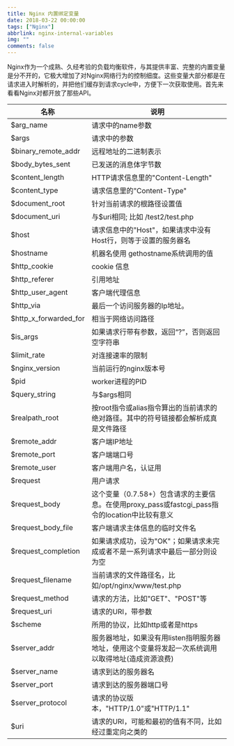 ```yaml
---
title: Nginx 内置绑定变量
date: 2018-03-22 00:00:00
tags: ["Nginx"]
abbrlink: nginx-internal-variables
img: ""
comments: false
---
```


Nginx作为一个成熟、久经考验的负载均衡软件，与其提供丰富、完整的内置变量是分不开的，它极大增加了对Nginx网络行为的控制细度。这些变量大部分都是在请求进入时解析的，并把他们缓存到请求cycle中，方便下一次获取使用。首先来看看Nginx对都开放了那些API。



| 名称 | 说明 | 
| ------------ | ------------ |
| $arg_name | 请求中的name参数 | 
| $args | 请求中的参数 | 
| $binary_remote_addr | 远程地址的二进制表示 | 
| $body_bytes_sent | 已发送的消息体字节数 | 
| $content_length | HTTP请求信息里的"Content-Length" | 
| $content_type | 请求信息里的"Content-Type" | 
| $document_root | 针对当前请求的根路径设置值 | 
| $document_uri | 与$uri相同; 比如 /test2/test.php | 
| $host | 请求信息中的"Host"，如果请求中没有Host行，则等于设置的服务器名 | 
| $hostname | 机器名使用 gethostname系统调用的值 | 
| $http_cookie | cookie 信息 | 
| $http_referer | 引用地址 | 
| $http_user_agent | 客户端代理信息 | 
| $http_via | 最后一个访问服务器的Ip地址。 | 
| $http_x_forwarded_for | 相当于网络访问路径 | 
| $is_args | 如果请求行带有参数，返回“?”，否则返回空字符串 | 
| $limit_rate | 对连接速率的限制 | 
| $nginx_version | 当前运行的nginx版本号 | 
| $pid | worker进程的PID | 
| $query_string | 与$args相同 | 
| $realpath_root | 按root指令或alias指令算出的当前请求的绝对路径。其中的符号链接都会解析成真是文件路径 | 
| $remote_addr | 客户端IP地址 | 
| $remote_port | 客户端端口号 | 
| $remote_user | 客户端用户名，认证用 | 
| $request | 用户请求 | 
| $request_body | 这个变量（0.7.58+）包含请求的主要信息。在使用proxy_pass或fastcgi_pass指令的location中比较有意义 | 
| $request_body_file | 客户端请求主体信息的临时文件名 | 
| $request_completion | 如果请求成功，设为"OK"；如果请求未完成或者不是一系列请求中最后一部分则设为空 | 
| $request_filename | 当前请求的文件路径名，比如/opt/nginx/www/test.php | 
| $request_method | 请求的方法，比如"GET"、"POST"等 | 
| $request_uri | 请求的URI，带参数 | 
| $scheme | 所用的协议，比如http或者是https | 
| $server_addr | 服务器地址，如果没有用listen指明服务器地址，使用这个变量将发起一次系统调用以取得地址(造成资源浪费) | 
| $server_name | 请求到达的服务器名 | 
| $server_port | 请求到达的服务器端口号 | 
| $server_protocol | 请求的协议版本，"HTTP/1.0"或"HTTP/1.1" | 
| $uri | 请求的URI，可能和最初的值有不同，比如经过重定向之类的 |
